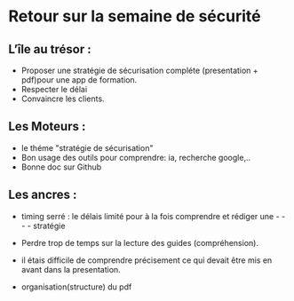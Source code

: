 # Retour sur la semaine de sécurité

## L’île au trésor : 
- Proposer une stratégie de sécurisation compléte (presentation + pdf)pour une app de formation.
- Respecter le délai
- Convaincre les clients.

## Les Moteurs :
- le théme "stratégie de sécurisation"
- Bon usage des outils pour comprendre: ia, recherche google,..
- Bonne doc sur Github

## Les ancres : 
- timing serré : le délais limité pour à la fois comprendre et rédiger une - -- - stratégie 

- Perdre trop de temps sur la lecture des guides (compréhension).

- il étais difficile de comprendre précisement ce qui devait être mis en avant dans la presentation.


- organisation(structure) du pdf



